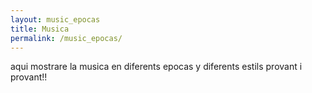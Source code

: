 ```yaml
---
layout: music_epocas
title: Musica
permalink: /music_epocas/
---
```


aqui mostrare la musica en diferents epocas y diferents estils provant i provant!!
